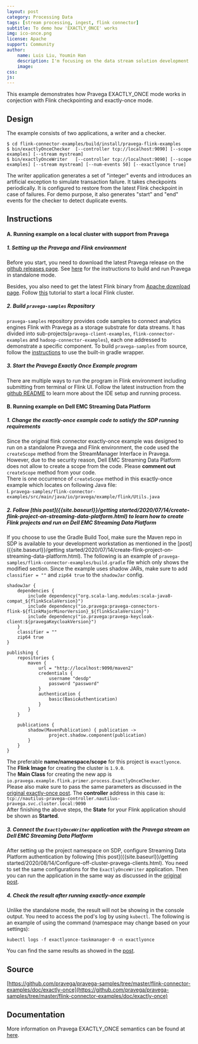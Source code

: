 ```yaml
---
layout: post
category: Processing Data
tags: [stream processing, ingest, flink connector]
subtitle: To demo how 'EXACTLY_ONCE' works
img: ico-once.png
license: Apache
support: Community
author: 
    name: Luis Liu, Youmin Han
    description: I'm focusing on the data stream solution development
    image: 
css: 
js: 
---
```

This example demonstrates how Pravega EXACTLY_ONCE mode works in conjection with Flink checkpointing and exactly-once mode.
<!--more-->

## Design

The example consists of two applications, a writer and a checker.

```
$ cd flink-connector-examples/build/install/pravega-flink-examples
$ bin/exactlyOnceChecker  [--controller tcp://localhost:9090] [--scope examples] [--stream mystream]
$ bin/exactlyOnceWriter   [--controller tcp://localhost:9090] [--scope examples] [--stream mystream] [--num-events 50] [--exactlyonce true]
```

The writer application generates a set of "integer" events and introduces an artificial exception to 
simulate transaction failure. It takes checkpoints periodically. It is configured to restore 
from the latest Flink checkpoint in case of failures.
For demo purpose, it also generates "start" and "end" events for the checker to detect duplicate events.

## Instructions
#### A. Running example on a local cluster with support from Pravega

##### 1. Setting up the Pravega and Flink environment
Before you start, you need to download the latest Pravega release on the [github releases page](https://github.com/pravega/pravega/releases). See [here](http://pravega.io/docs/latest/getting-started/) for the instructions to build and run Pravega in standalone mode.  

Besides, you also need to get the latest Flink binary from [Apache download page](https://flink.apache.org/downloads.html). Follow [this](https://ci.apache.org/projects/flink/flink-docs-stable/getting-started/tutorials/local_setup.html) tutorial to start a local Flink cluster. 

##### 2. Build `pravega-samples` Repository

`pravega-samples` repository provides code samples to connect analytics engines Flink with Pravega as a storage substrate for data streams. It has divided into sub-projects(`pravega-client-examples`, `flink-connector-examples` and `hadoop-connector-examples`), each one addressed to demonstrate a specific component. To build `pravega-samples` from source, follow the [instructions](https://github.com/pravega/pravega-samples#pravega-samples-build-instructions) to use the built-in gradle wrapper.  

##### 3. Start the Pravega Exactly Once Example program

There are multiple ways to run the program in Flink environment including submitting from terminal or Flink UI. Follow the latest instruction from the [github README](https://github.com/pravega/pravega-samples/tree/master/flink-connector-examples/doc/exactly-once) to learn more about the IDE setup and running process.

#### B. Running example on Dell EMC Streaming Data Platform
##### 1. Change the exactly-once example code to satisfy the SDP running requirements
Since the original flink connector exactly-once example was designed to run on a standalone Pravega and Flink environment, the code used the `createScope` method from the StreamManager Interface in Pravega. However, due to the security reason, Dell EMC Streaming Data Platform does not allow to create a scope from the code. Please **comment out** `createScope` method from your code.   
There is one occurrence of `createScope` method in this exactly-once example which locates on following Java file:   
I. ```pravega-samples/flink-connector-examples/src/main/java/io/pravega/example/flink/Utils.java```  

##### 2. Follow [this post]({{site.baseurl}}/getting started/2020/07/14/create-flink-project-on-streaming-data-platform.html) to learn how to create Flink projects and run on Dell EMC Streaming Data Platform
If you choose to use the Gradle Build Tool, make sure the Maven repo in SDP is available to your development workstation as mentioned in the [post]({{site.baseurl}}/getting started/2020/07/14/create-flink-project-on-streaming-data-platform.html). The following is an example of ```pravega-samples/flink-connector-examples/build.gradle``` file which only shows the modified section. Since the example uses shadow JARs, make sure to add `classifier = ""` and `zip64 true` to the `shadowJar` config. 
```
shadowJar {
    dependencies {
        include dependency("org.scala-lang.modules:scala-java8-compat_${flinkScalaVersion}")
        include dependency("io.pravega:pravega-connectors-flink-${flinkMajorMinorVersion}_${flinkScalaVersion}")
        include dependency("io.pravega:pravega-keycloak-client:${pravegaKeycloakVersion}")
    }
    classifier = ""
    zip64 true
}

publishing {
    repositories {
        maven {
            url = "http://localhost:9090/maven2"
            credentials {
                username "desdp"
                password "password"
            }
            authentication {
                basic(BasicAuthentication)
            }
        }
    }

    publications {
        shadow(MavenPublication) { publication ->
                project.shadow.component(publication)
        }
    }
}
```
The preferable **name/namespace/scope** for this project is ```exactlyonce```.  
The **Flink Image** for creating the cluster is ```1.9.0```.  
The **Main Class** for creating the new app is ```io.pravega.example.flink.primer.process.ExactlyOnceChecker```.   
Please also make sure to pass the same parameters as discussed in the [original exactly-once post](https://github.com/pravega/pravega-samples/tree/master/flink-connector-examples/doc/exactly-once). The **controller** address in this case is: ```tcp://nautilus-pravega-controller.nautilus-pravega.svc.cluster.local:9090```   
After finishing the above steps, the **State** for your Flink application should be shown as **Started**.

##### 3. Connect the `ExactlyOnceWriter` application with the Pravega stream on Dell EMC Streaming Data Platform
After setting up the project namespace on SDP, configure Streaming Data Platform authentication by following [this post]({{site.baseurl}}/getting started/2020/08/14/Configure-off-cluster-pravega-clients.html). You need to set the same configurations for the `ExactlyOnceWriter` application. Then you can run the application in the same way as discussed in the [original post](https://github.com/pravega/pravega-samples/tree/master/flink-connector-examples/doc/exactly-once).

##### 4. Check the result after running exactly-once example
Unlike the standalone mode, the result will not be showing in the console output. You need to access the pod's log by using `kubectl`. The following is an example of using the command (namespace may change based on your settings):
```
kubectl logs -f exactlyonce-taskmanager-0 -n exactlyonce
```
You can find the same results as showed in the [post](https://github.com/pravega/pravega-samples/tree/master/flink-connector-examples/doc/exactly-once).

## Source
[https://github.com/pravega/pravega-samples/tree/master/flink-connector-examples/doc/exactly-once](https://github.com/pravega/pravega-samples/tree/master/flink-connector-examples/doc/exactly-once)

## Documentation 
More information on Pravega EXACTLY_ONCE semantics can be found at [here](http://pravega.io/docs/latest/key-features/#exactly-once-semantics).